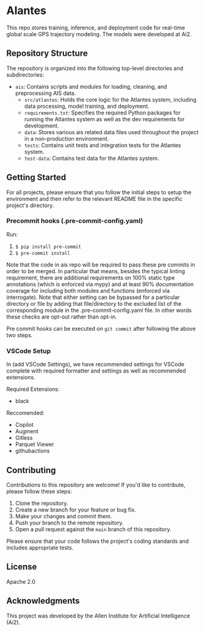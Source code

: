 

# Alantes

This repo stores training, inference, and deployment code for real-time global scale GPS trajectory modeling. The models were developed at Ai2.

## Repository Structure

The repository is organized into the following top-level directories and subdirectories:


- `ais`: Contains scripts and modules for loading, cleaning, and preprocessing AIS data.
    - `src/atlantes`: Holds the core logic for the Atlantes system, including data processing, model training, and deployment.
    - `requirements.txt`: Specifies the required Python packages for running the Atlantes system as well as the dev requirements for development.
    - `data`: Stores various ais related data files used throughout the project in a non-production environment.
    - `tests`: Contains unit tests and integration tests for the Atlantes system.
    - `test-data`: Contains test data for the Atlantes system.


## Getting Started
For all projects, please ensure that you follow the initial steps to setup the environment and then refer to the relevant README file in the specific project's directory.
### Precommit hooks (.pre-commit-config.yaml)

Run:

1.  `$ pip install pre-commit`
2.  `$ pre-commit install`

Note that the code in ais repo will be required to pass these pre commits in order to be merged. In particular that means, besides the typical linting requirement, there are additional requirements on 100% static type annotations (which is enforced via mypy) and at least 90% documentation coverage for including both modules and functions (enforced via interrogate). Note that either setting can be bypassed for a particular directory or file by adding that file/directory to the excluded list of the corresponding module in the .pre-commit-config.yaml file. In other words these checks are opt-out rather than opt-in.

Pre commit hooks can be executed on `git commit` after following the above two steps.


### VSCode Setup

In (add VSCode Settings), we have recommended settings for VSCode complete with required formatter and settings as well as recommended extensions.


Required Extensions:
- black


Reccomended:
- Copilot
- Augment
- Gitless
- Parquet Viewer
- githubactions

## Contributing

Contributions to this repository are welcome! If you'd like to contribute, please follow these steps:

1. Clone the repository.
2. Create a new branch for your feature or bug fix.
3. Make your changes and commit them.
4. Push your branch to the remote repository.
5. Open a pull request against the `main` branch of this repository.

Please ensure that your code follows the project's coding standards and includes appropriate tests.

## License

Apache 2.0

## Acknowledgments

This project was developed by the Allen Institute for Artificial Intelligence (Ai2).
